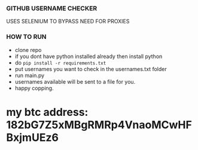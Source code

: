 ### GITHUB USERNAME CHECKER

USES SELENIUM TO BYPASS NEED FOR PROXIES

### HOW TO RUN

- clone repo 
- if you dont have python installed already then install python
- do `pip install -r requirements.txt`
- put usernames you want to check in the usernames.txt folder
- run main.py
- usernames available will be sent to a file for you.
- happy copping.

# my btc address: 182bG7Z5xMBgRMRp4VnaoMCwHFBxjmUEz6 
